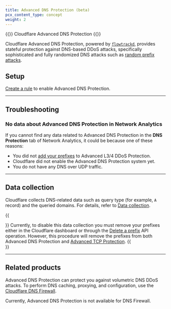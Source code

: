```yaml
---
title: Advanced DNS Protection (beta)
pcx_content_type: concept
weight: 2
---
```


{{<heading-pill style="beta">}} Cloudflare Advanced DNS Protection {{</heading-pill>}}

Cloudflare Advanced DNS Protection, powered by [`flowtrackd`](https://blog.cloudflare.com/announcing-flowtrackd/), provides stateful protection against DNS-based DDoS attacks, specifically sophisticated and fully randomized DNS attacks such as [random prefix attacks](/dns/dns-firewall/random-prefix-attacks/about/).

## Setup

[Create a rule](/ddos-protection/advanced-ddos-systems/how-to/create-rule/#create-an-advanced-dns-protection-rule) to enable Advanced DNS Protection.

---

## Troubleshooting

### No data about Advanced DNS Protection in Network Analytics

If you cannot find any data related to Advanced DNS Protection in the **DNS Protection** tab of Network Analytics, it could be because one of these reasons:

* You did not [add your prefixes](/ddos-protection/advanced-ddos-systems/how-to/add-prefix/) to Advanced L3/4 DDoS Protection.
* Cloudflare did not enable the Advanced DNS Protection system yet.
* You do not have any DNS over UDP traffic.

---

## Data collection

Cloudflare collects DNS-related data such as query type (for example, `A` record) and the queried domains. For details, refer to [Data collection](/analytics/network-analytics/reference/data-collection/).

{{<Aside type="warning">}}
Currently, to disable this data collection you must remove your prefixes either in the Cloudflare dashboard or through the [Delete a prefix](/ddos-protection/advanced-ddos-systems/api/#prefix-operations) API operation. However, this procedure will remove the prefixes from both Advanced DNS Protection and [Advanced TCP Protection](/ddos-protection/advanced-ddos-systems/overview/advanced-tcp-protection/).
{{</Aside>}}

---

## Related products

Advanced DNS Protection can protect you against volumetric DNS DDoS attacks. To perform DNS caching, proxying, and configuration, use the [Cloudflare DNS Firewall](/dns/dns-firewall/).

Currently, Advanced DNS Protection is not available for DNS Firewall.
